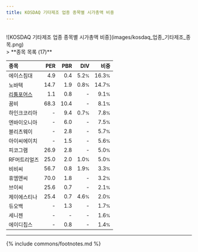 ```yaml
---
title: KOSDAQ 기타제조 업종 종목별 시가총액 비중
---
```

<br>
![KOSDAQ 기타제조 업종 종목별 시가총액 비중](images/kosdaq_업종_기타제조_종목.png)
<br>
> **종목 목록 (17)**<a id="list"></a>

| **종목** | **PER** | **PBR** | **DIV** | **비중** |
| :------- | ------: | ------: | ------: | -------: |
| 에이스침대 | 4.9 | 0.4 | 5.2<small>%</small> | 16.3<small>%</small> |
| 노바텍 | 14.7 | 1.9 | 0.8<small>%</small> | 14.7<small>%</small> |
| [리튬포어스](/073570/) | 1.1 | 0.8 | - | 9.1<small>%</small> |
| 꿈비 | 68.3 | 10.4 | - | 8.1<small>%</small> |
| 하인크코리아 | - | 9.4 | 0.7<small>%</small> | 7.8<small>%</small> |
| 엔바이오니아 | - | 6.0 | - | 7.5<small>%</small> |
| 블리츠웨이 | - | 2.8 | - | 5.7<small>%</small> |
| 아이씨에이치 | - | 1.5 | - | 5.6<small>%</small> |
| 피코그램 | 26.9 | 2.8 | - | 5.0<small>%</small> |
| RF머트리얼즈 | 25.0 | 2.0 | 1.0<small>%</small> | 5.0<small>%</small> |
| 비비씨 | 56.7 | 0.8 | 1.9<small>%</small> | 3.3<small>%</small> |
| 휴엠앤씨 | 70.0 | 1.8 | - | 3.2<small>%</small> |
| 브이씨 | 25.6 | 0.7 | - | 2.1<small>%</small> |
| 제이에스티나 | 25.4 | 0.7 | 4.6<small>%</small> | 2.0<small>%</small> |
| 듀오백 | - | 1.3 | - | 1.7<small>%</small> |
| 세니젠 | - | - | - | 1.6<small>%</small> |
| 에이디칩스 | - | 0.8 | - | 1.4<small>%</small> |

---
{% include commons/footnotes.md %}